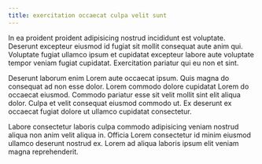 ```yaml
---
title: exercitation occaecat culpa velit sunt
---
```


In ea proident proident adipisicing nostrud incididunt est voluptate. Deserunt excepteur eiusmod id fugiat sit mollit consequat aute anim qui. Voluptate fugiat ullamco ipsum et cupidatat excepteur labore aute voluptate tempor veniam fugiat cupidatat. Exercitation pariatur qui eu non et sint.

Deserunt laborum enim Lorem aute occaecat ipsum. Quis magna do consequat ad non esse dolor. Lorem commodo dolore cupidatat Lorem do occaecat eiusmod. Commodo pariatur esse sit velit mollit sint elit aliqua dolor. Culpa et velit consequat eiusmod commodo ut. Ex deserunt ex occaecat fugiat dolore ut ullamco cupidatat consectetur.

Labore consectetur laboris culpa commodo adipisicing veniam nostrud aliqua non anim velit aliqua in. Officia Lorem consectetur id minim eiusmod ullamco deserunt nostrud ex. Lorem ad aliqua laboris ipsum elit veniam magna reprehenderit.